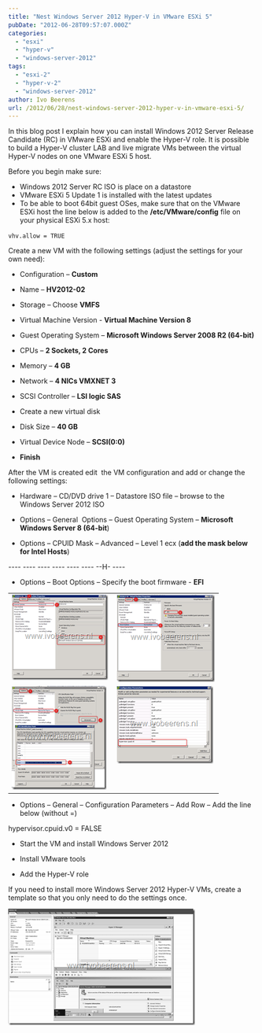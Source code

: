 ```yaml
---
title: "Nest Windows Server 2012 Hyper-V in VMware ESXi 5"
pubDate: "2012-06-28T09:57:07.000Z"
categories: 
  - "esxi"
  - "hyper-v"
  - "windows-server-2012"
tags: 
  - "esxi-2"
  - "hyper-v-2"
  - "windows-server-2012"
author: Ivo Beerens
url: /2012/06/28/nest-windows-server-2012-hyper-v-in-vmware-esxi-5/
---
```


In this blog post I explain how you can install Windows 2012 Server Release Candidate (RC) in VMware ESXi and enable the Hyper-V role. It is possible to build a Hyper-V cluster LAB and live migrate VMs between the virtual Hyper-V nodes on one VMware ESXi 5 host.

Before you begin make sure:

- Windows 2012 Server RC ISO is place on a datastore
- VMware ESXi 5 Update 1 is installed with the latest updates
- To be able to boot 64bit guest OSes, make sure that on the VMware ESXi host the line below is added to the **/etc/VMware/config** file on your physical ESXi 5.x host:

`vhv.allow = TRUE`

Create a new VM with the following settings (adjust the settings for your own need):

- Configuration – **Custom**

- Name – **HV2012-02**

- Storage – Choose **VMFS**

- Virtual Machine Version - **Virtual Machine Version 8**

- Guest Operating System – **Microsoft Windows Server 2008 R2 (64-bit)**

- CPUs – **2 Sockets, 2 Cores**

- Memory – **4 GB**

- Network – **4 NICs VMXNET 3**

- SCSI Controller – **LSI logic SAS**

- Create a new virtual disk

- Disk Size – **40 GB**

- Virtual Device Node – **SCSI(0:0)**

- **Finish**

After the VM is created edit  the VM configuration and add or change the following settings:

- Hardware – CD/DVD drive 1 – Datastore ISO file – browse to the Windows Server 2012 ISO

- Options – General  Options – Guest Operating System – **Microsoft Windows Server 8 (64-bit**)

- Options – CPUID Mask – Advanced – Level 1 ecx (**add the mask below for Intel Hosts**)

---- ---- ---- ---- ---- ---- --H- ----

- Options – Boot Options – Specify the boot firmware - **EFI**

<table border="0" cellspacing="0" cellpadding="2" width="400"><tbody><tr><td valign="top" width="200"><a href="images/image6.png"><img style="background-image: none; border-right-width: 0px; padding-left: 0px; padding-right: 0px; display: inline; border-top-width: 0px; border-bottom-width: 0px; border-left-width: 0px; padding-top: 0px" title="image" border="0" alt="image" src="images/image_thumb6.png" width="196" height="174"></a></td><td valign="top" width="200"><a href="https://www.ivobeerens.nl/wp-content/uploads/2012/06/image7.png"><img style="background-image: none; border-right-width: 0px; padding-left: 0px; padding-right: 0px; display: inline; border-top-width: 0px; border-bottom-width: 0px; border-left-width: 0px; padding-top: 0px" title="image" border="0" alt="image" src="images/image_thumb7.png" width="199" height="178"></a></td></tr><tr><td valign="top" width="200"><a href="https://www.ivobeerens.nl/wp-content/uploads/2012/06/image41.png"><img style="background-image: none; border-right-width: 0px; padding-left: 0px; padding-right: 0px; display: inline; border-top-width: 0px; border-bottom-width: 0px; border-left-width: 0px; padding-top: 0px" title="image" border="0" alt="image" src="images/image4_thumb.png" width="193" height="211"></a></td><td valign="top" width="200"><a href="https://www.ivobeerens.nl/wp-content/uploads/2012/06/image9.png"><img style="background-image: none; border-bottom: 0px; border-left: 0px; padding-left: 0px; padding-right: 0px; display: inline; border-top: 0px; border-right: 0px; padding-top: 0px" title="image" border="0" alt="image" src="images/image_thumb9.png" width="196" height="158"></a></td></tr></tbody></table>

- Options – General – Configuration Parameters – Add Row – Add the line below (without =)

hypervisor.cpuid.v0 = FALSE 

- Start the VM and install Windows Server 2012 

- Install VMware tools

- Add the Hyper-V role

If you need to install more Windows Server 2012 Hyper-V VMs, create a template so that you only need to do the settings once.

[![image](images/image_thumb8.png "image")](images/image8.png)



